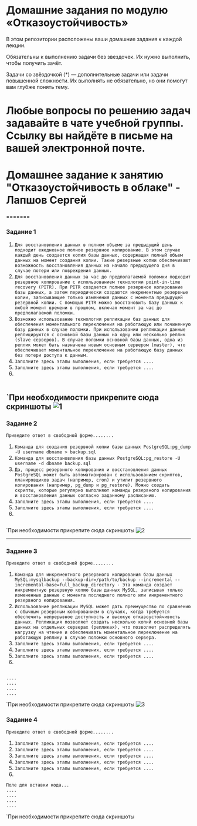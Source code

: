 
# Домашние задания по модулю  «Отказоустойчивость»

В этом репозитории расположены ваши домашние задания к каждой лекции. 

Обязательны к выполнению задачи без звездочек. Их нужно выполнить, чтобы получить зачёт.

Задачи со звёздочкой (*) — дополнительные задачи или задачи повышенной сложности. Их выполнять не обязательно, но они помогут вам глубже понять тему.

Любые вопросы по решению задач задавайте в чате учебной группы. Ссылку вы найдёте в письме на вашей электронной почте.
=======
# Домашнее задание к занятию "Отказоустойчивость в облаке" - Лапшов Сергей
=======
### Задание 1

1. `Для восстановления данных в полном объеме за предыдущий день подходит ежедневное полное резервное копирование. В этом случае каждый день создается копия базы данных, содержащая полный объем данных на момент создания копии. Такие резервные копии обеспечивают возможность восстановления данных на начало предыдущего дня в случае потери или повреждения данных.`
2. `Для восстановления данных за час до предполагаемой поломки подходит резервное копирование с использованием технологии point-in-time recovery (PITR). При PITR создается полное резервное копирование базы данных, а затем периодически создаются инкрементные резервные копии, записывающие только изменения данных с момента предыдущей резервной копии. С помощью PITR можно восстановить базу данных к любой момент времени в прошлом, включая момент за час до предполагаемой поломки.`
3. `Возможно использование технологии репликации баз данных для обеспечения моментального переключения на работающую или починенную базу данных в случае поломки. При использовании репликации данные реплицируются с основной базы данных на одну или несколько реплик (slave серверов). В случае поломки основной базы данных, одна из реплик может быть назначена новым основным сервером (master), что обеспечивает моментальное переключение на работающую базу данных без потери доступа к данным.`
4. `Заполните здесь этапы выполнения, если требуется ....`
5. `Заполните здесь этапы выполнения, если требуется ....`
6. 

```

```

`При необходимости прикрепитe сюда скриншоты
![1]()
---

### Задание 2

`Приведите ответ в свободной форме........`

1. `Команда для создания резервной копии базы данных PostgreSQL:pg_dump -U username dbname > backup.sql`
2. `Команда для восстановления базы данных PostgreSQL:pg_restore -U username -d dbname backup.sql`
3. `Да, процесс резервного копирования и восстановления данных PostgreSQL может быть автоматизирован с использованием скриптов, планировщиков задач (например, cron) и утилит резервного копирования (например, pg_dump и pg_restore). Можно создать скрипты, которые регулярно выполняют команды резервного копирования и восстановления данных согласно заданному расписанию.`
4. `Заполните здесь этапы выполнения, если требуется ....`
5. `Заполните здесь этапы выполнения, если требуется ....`
6. 

```

```

`При необходимости прикрепитe сюда скриншоты
![2]()


---

### Задание 3

`Приведите ответ в свободной форме........`

1. `Команда для инкрементного резервного копирования базы данных MySQL:mysqlbackup --backup-dir=/path/to/backup --incremental --incremental-base=full_backup_directory - Эта команда создает инкрементную резервную копию базы данных MySQL, записывая только измененные данные с момента последнего полного или инкрементного резервного копирования.`
2. `Использование репликации MySQL может дать преимущество по сравнению с обычным резервным копированием в случаях, когда требуется обеспечить непрерывное доступность и высокую отказоустойчивость данных. Репликация позволяет создать несколько копий основной базы данных на отдельных серверах (репликах), что позволяет распределять нагрузку на чтение и обеспечивать моментальное переключение на работающую реплику в случае поломки основного сервера.`
3. `Заполните здесь этапы выполнения, если требуется ....`
4. `Заполните здесь этапы выполнения, если требуется ....`
5. `Заполните здесь этапы выполнения, если требуется ....`
6. 

```

....
....
....
....
```

`При необходимости прикрепитe сюда скриншоты
![3]()

### Задание 4

`Приведите ответ в свободной форме........`

1. `Заполните здесь этапы выполнения, если требуется ....`
2. `Заполните здесь этапы выполнения, если требуется ....`
3. `Заполните здесь этапы выполнения, если требуется ....`
4. `Заполните здесь этапы выполнения, если требуется ....`
5. `Заполните здесь этапы выполнения, если требуется ....`
6. 

```
Поле для вставки кода...
....
....
....
....
```

`При необходимости прикрепитe сюда скриншоты
![]()
